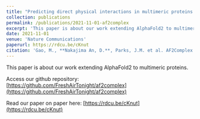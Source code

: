 ```yaml
---
title: "Predicting direct physical interactions in multimeric proteins with deep learning"
collection: publications
permalink: /publications/2021-11-01-af2complex
excerpt: 'This paper is about our work extending AlphaFold2 to multimeric proteins.'
date: 2021-11-01
venue: 'Nature Communications'
paperurl: https://rdcu.be/cKnut 
citation: 'Gao, M., **Nakajima An, D.**, Parks, J.M. et al. AF2Complex predicts direct physical interactions in multimeric proteins with deep learning. Nat Commun 13, 1744 (2022). https://doi.org/10.1038/s41467-022-29394-2'
---
```

This paper is about our work extending AlphaFold2 to multimeric proteins.

Access our github repository: [https://github.com/FreshAirTonight/af2complex](https://github.com/FreshAirTonight/af2complex)

Read our paper on paper here: [https://rdcu.be/cKnut](https://rdcu.be/cKnut)